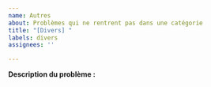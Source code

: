 ```yaml
---
name: Autres
about: Problèmes qui ne rentrent pas dans une catégorie
title: "[Divers] "
labels: divers
assignees: ''

---
```


**Description du problème :**
